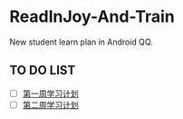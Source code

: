 # ReadInJoy-And-Train
New student learn plan in Android QQ.

## TO DO LIST
- [ ] [第一周学习计划](./plan_one_week.md)
- [ ] [第二周学习计划](./plan_two_week.md)